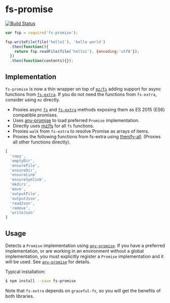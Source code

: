 # fs-promise

[![Build Status](https://secure.travis-ci.org/kevinbeaty/fs-promise.svg)](http://travis-ci.org/kevinbeaty/fs-promise)


```javascript
var fsp = require('fs-promise');

fsp.writeFile(file('hello1'), 'hello world')
  .then(function(){
    return fsp.readFile(file('hello1'), {encoding:'utf8'});
  })
  .then(function(contents){});
```

## Implementation

`fs-promise` is now a thin wrapper on top of [`mz/fs`][4] adding support for async functions from [`fs-extra`][2]. If you do not need the functions from `fs-extra`, consider using `mz` directly.

* Proxies async [`fs`][1] and [`fs-extra`][2] methods exposing them as ES 2015 (ES6) compatible promises.
* Uses [any-promise][3] to load preferred `Promise` implementation.
* Directly uses [mz/fs][4] for all `fs` functions.
* Proxies `walk` from `fs-extra` to resolve Promise as arrays of items.
* Proxies the following functions from fs-extra using [thenify-all][5]. (Proxies all other functions directly).

```javascript
[
  'copy',
  'emptyDir',
  'ensureFile',
  'ensureDir',
  'ensureLink'
  'ensureSymlink',
  'mkdirs',
  'move',
  'outputFile',
  'outputJson',
  'readJson',
  'remove',
  'writeJson'
]
```

## Usage

Detects a `Promise` implementation using [`any-promise`][3]. If you have a preferred implementation, or are working in an environment without a global implementation, you must explicitly register a `Promise` implementation and it will be used. See [`any-promise`][3] for details.

Typical installation:

```bash
$ npm install --save fs-promise
```

Note that `fs-extra` depends on `graceful-fs`, so you will get the benefits of both libraries.

[1]: https://nodejs.org/api/fs.html
[2]: https://www.npmjs.org/package/fs-extra
[3]: https://github.com/kevinbeaty/any-promise
[4]: https://github.com/normalize/mz
[5]: https://github.com/thenables/thenify-all

